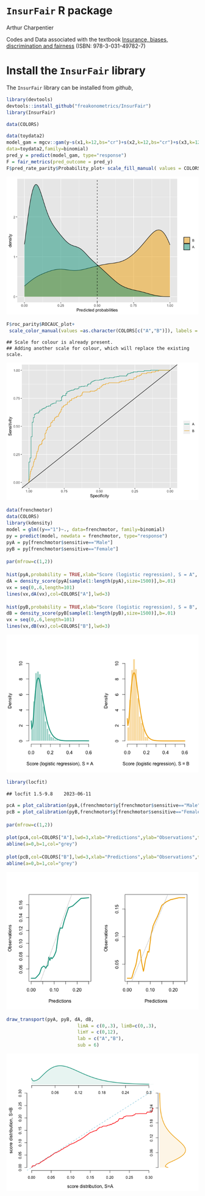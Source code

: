 `InsurFair` R package
================
Arthur Charpentier

Codes and Data associated with the textbook [Insurance, biases, discrimination and fairness](https://link.springer.com/book/9783031497827) (ISBN: 978-3-031-49782-7)

# Install the `InsurFair` library

The `InsurFair` library can be installed from *github*,

``` r
library(devtools)
devtools::install_github("freakonometrics/InsurFair")
library(InsurFair)
```

``` r
data(COLORS)
```

``` r
data(toydata2)
model_gam = mgcv::gam(y~s(x1,k=12,bs="cr")+s(x2,k=12,bs="cr")+s(x3,k=12,bs="cr"),
data=toydata2,family=binomial)
pred_y = predict(model_gam, type="response")
F = fair_metrics(pred_outcome = pred_y)
F$pred_rate_parity$Probability_plot+ scale_fill_manual( values = COLORS[c("B","A")])
```

![](insur-fair_files/figure-gfm/unnamed-chunk-3-1.png)<!-- -->

``` r
F$roc_parity$ROCAUC_plot+ 
 scale_color_manual(values =as.character(COLORS[c("A","B")]), labels = c("1"="A","2"="B"))
```

    ## Scale for colour is already present.
    ## Adding another scale for colour, which will replace the existing scale.

![](insur-fair_files/figure-gfm/unnamed-chunk-3-2.png)<!-- -->

``` r
data(frenchmotor)
data(COLORS)
library(kdensity)
model = glm((y=="1")~., data=frenchmotor, family=binomial)
py = predict(model, newdata = frenchmotor, type="response")
pyA = py[frenchmotor$sensitive=="Male"]
pyB = py[frenchmotor$sensitive=="Female"]

par(mfrow=c(1,2))

hist(pyA,probability = TRUE,xlab="Score (logistic regression), S = A", col=scales::alpha(COLORS["A"],.4), border="white",main="",breaks=seq(0,.6,by=.02),ylim=c(0,10.4))
dA = density_score(pyA[sample(1:length(pyA),size=1500)],b=.01)
vx = seq(0,.6,length=101)
lines(vx,dA(vx),col=COLORS["A"],lwd=3)

hist(pyB,probability = TRUE,xlab="Score (logistic regression), S = B", col=scales::alpha(COLORS["B"],.4), border="white",main="",breaks=seq(0,.6,by=.02),ylim=c(0,10.4))
dB = density_score(pyB[sample(1:length(pyB),size=1500)],b=.01)
vx = seq(0,.6,length=101)
lines(vx,dB(vx),col=COLORS["B"],lwd=3)
```

![](insur-fair_files/figure-gfm/unnamed-chunk-4-1.png)<!-- -->

``` r
library(locfit)
```

    ## locfit 1.5-9.8    2023-06-11

``` r
pcA = plot_calibration(pyA,(frenchmotor$y[frenchmotor$sensitive=="Male"]=="1")*1,u = seq(0,.25,length=201),a=.2)
pcB = plot_calibration(pyB,frenchmotor$y[frenchmotor$sensitive=="Female"]=="1",u = seq(0,.25,length=201),a=.2)

par(mfrow=c(1,2))

plot(pcA,col=COLORS["A"],lwd=3,xlab="Predictions",ylab="Observations",type="l")
abline(a=0,b=1,col="grey")

plot(pcB,col=COLORS["B"],lwd=3,xlab="Predictions",ylab="Observations",type="l")
abline(a=0,b=1,col="grey")
```

![](insur-fair_files/figure-gfm/unnamed-chunk-4-2.png)<!-- -->

``` r
draw_transport(pyA, pyB, dA, dB, 
                          limA = c(0,.3), limB=c(0,.3),
                          limY = c(0,12),
                          lab = c("A","B"), 
                          sub = 6)
```

![](insur-fair_files/figure-gfm/unnamed-chunk-5-1.png)<!-- -->
